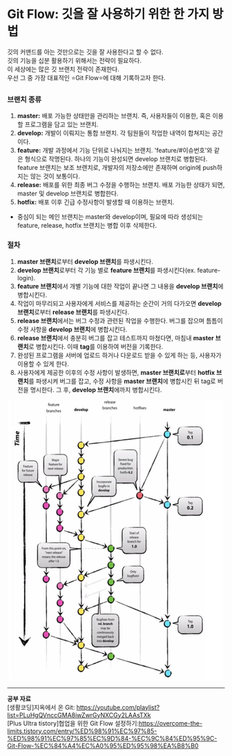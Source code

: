 # Git Flow: 깃을 잘 사용하기 위한 한 가지 방법

깃의 커맨드를 아는 것만으로는 깃을 잘 사용한다고 할 수 없다.   
깃의 기능을 십분 활용하기 위해서는 전략이 필요하다.   
이 세상에는 많은 깃 브랜치 전략이 존재한다.    
우선 그 중 가장 대표적인 ⭐️Git Flow⭐️에 대해 기록하고자 한다.     
      
### 브랜치 종류     
1) **master:** 배포 가능한 상태만을 관리하는 브랜치. 즉, 사용자들이 이용한, 혹은 이용할 프로그램을 담고 있는 브랜치.     
2) **develop:** 개발이 이뤄지는 통합 브랜치. 각 팀원들이 작업한 내역이 합쳐지는 공간이다.    
3) **feature:** 개발 과정에서 기능 단위로 나눠지는 브랜치. 'feature/#이슈번호'와 같은 형식으로 작명된다.  하나의 기능이 완성되면 develop 브랜치로 병합된다. feature 브랜치는 보조 브랜치로, 개발자의 저장소에만 존재하며 origin에 push하지는 않는 것이 보통이다.              
4) **release:** 배포를 위한 최종 버그 수정을 수행하는 브랜치. 배포 가능한 상태가 되면, master 및 develop 브랜치로 병합한다.        
5) **hotfix:** 배포 이후 긴급 수정사항이 발생할 때 이용하는 브랜치.    
* 중심이 되는 메인 브랜치는 master와 develop이며, 필요에 따라 생성되는 feature, release, hotfix 브랜치는 병합 이후 삭제한다.    
     
### 절차    
1) **master 브랜치**로부터 **develop 브랜치**를 파생시킨다.   
2) **develop 브랜치**로부터 각 기능 별로 **feature 브랜치**를 파생시킨다(ex. feature-login).   
3) **feature 브랜치**에서 개별 기능에 대한 작업이 끝나면 그 내용을 **develop 브랜치**에 병합시킨다.   
4) 작업이 마무리되고 사용자에게 서비스를 제공하는 순간이 거의 다가오면 **develop 브랜치**로부터 **release 브랜치**를 파생시킨다.   
5) **release 브랜치**에서는 버그 수정과 관련된 작업을 수행한다. 버그를 잡으며 틈틈이 수정 사항을 **develop 브랜치**에 병합시킨다.    
6) **release 브랜치**에서 충분히 버그를 잡고 테스트까지 마쳤다면, 마침내 **master 브랜치**로 병합시킨다. 이때 **tag**를 이용하여 버전을 기록한다.    
7) 완성된 프로그램을 서버에 업로드 하거나 다운로드 받을 수 있게 하는 등, 사용자가 이용할 수 있게 한다.   
8) 사용자에게 제공한 이후의 수정 사항이 발생하면, **master 브랜치로**부터 **hotfix 브랜치**를 파생시켜 버그를 잡고, 수정 사항을 **master 브랜치**에 병합시킨 뒤 tag로 버전을 명시한다. 그 후, **develop 브랜치**에까지 병합시킨다.   
     
<img src="img/git_flow.png"  width="500" height="650"/>

---
__공부 자료__    
[생활코딩]지옥에서 온 Git: https://youtube.com/playlist?list=PLuHgQVnccGMA8iwZwrGyNXCGy2LAAsTXk    
[Plus Ultra tistory]협업을 위한 Git Flow 설정하기:https://overcome-the-limits.tistory.com/entry/%ED%98%91%EC%97%85-%ED%98%91%EC%97%85%EC%9D%84-%EC%9C%84%ED%95%9C-Git-Flow-%EC%84%A4%EC%A0%95%ED%95%98%EA%B8%B0
